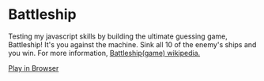 # Battleship


Testing my javascript skills by building the ultimate guessing game, Battleship! It's you against the machine. Sink all 10 of the enemy's ships and you win. For more information, <a href="https://en.wikipedia.org/wiki/Battleship_(game)">Battleship(game) wikipedia.</a>

<a href="https://tfb34.github.io/battleship/">Play in Browser</a>

